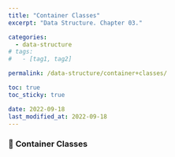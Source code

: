 ```yaml
---
title: "Container Classes"
excerpt: "Data Structure. Chapter 03."

categories:
  - data-structure
# tags:
#   - [tag1, tag2]

permalink: /data-structure/container+classes/

toc: true
toc_sticky: true

date: 2022-09-18
last_modified_at: 2022-09-18
---
```

 
### 🧩 <b>Container Classes</b>
